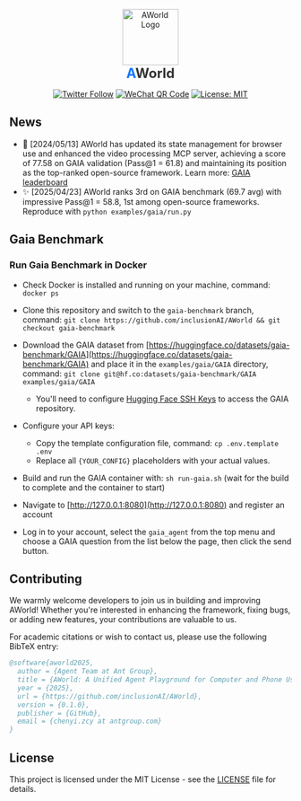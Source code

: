 <p align="center">
  <img src="readme_assets/aworld_logo.png" alt="AWorld Logo" width="100"/>
  <br>
  <span align="center" style="font-size: 24px;">
    <b><span style="color: #1677FF;">A</span><span style="color: var(--color-fg-default, #333333);">World</span></b>
  </span>
</p>

<div align="center">

[![Twitter Follow](https://img.shields.io/twitter/follow/AWorld_AI?style=social)](https://x.com/InclusionAI666)
[![WeChat QR Code](https://img.shields.io/badge/WeChat-Add%20us-green?logo=wechat&logoColor=white)](https://raw.githubusercontent.com/inclusionAI/AWorld/main/readme_assets/aworld_wechat_qr.png)
[![License: MIT](https://img.shields.io/badge/License-MIT-yellow.svg)](https://opensource.org/licenses/MIT)

</div>

## News
- 🥳 [2024/05/13] AWorld has updated its state management for browser use and enhanced the video processing MCP server, achieving a score of 77.58 on GAIA validation (Pass@1 = 61.8) and maintaining its position as the top-ranked open-source framework. Learn more: [GAIA leaderboard](https://huggingface.co/spaces/gaia-benchmark/leaderboard)
- ✨ [2025/04/23] AWorld ranks 3rd on GAIA benchmark (69.7 avg) with impressive Pass@1 = 58.8, 1st among open-source frameworks. Reproduce with <code>python examples/gaia/run.py</code>



## Gaia Benchmark

### Run Gaia Benchmark in Docker

- Check Docker is installed and running on your machine, command: `docker ps`

- Clone this repository and switch to the `gaia-benchmark` branch, command: `git clone https://github.com/inclusionAI/AWorld && git checkout gaia-benchmark`

- Download the GAIA dataset from [https://huggingface.co/datasets/gaia-benchmark/GAIA](https://huggingface.co/datasets/gaia-benchmark/GAIA) and place it in the `examples/gaia/GAIA` directory, command: `git clone git@hf.co:datasets/gaia-benchmark/GAIA examples/gaia/GAIA`

    - You'll need to configure [Hugging Face SSH Keys](https://huggingface.co/settings/keys) to access the GAIA repository.

- Configure your API keys:
    - Copy the template configuration file, command: `cp .env.template .env`
    - Replace all `{YOUR_CONFIG}` placeholders with your actual values.

- Build and run the GAIA container with: `sh run-gaia.sh` (wait for the build to complete and the container to start)

- Navigate to [http://127.0.0.1:8080](http://127.0.0.1:8080) and register an account

- Log in to your account, select the `gaia_agent` from the top menu and choose a GAIA question from the list below the page, then click the send button.

## Contributing
We warmly welcome developers to join us in building and improving AWorld! Whether you're interested in enhancing the framework, fixing bugs, or adding new features, your contributions are valuable to us.

For academic citations or wish to contact us, please use the following BibTeX entry:

```bibtex
@software{aworld2025,
  author = {Agent Team at Ant Group},
  title = {AWorld: A Unified Agent Playground for Computer and Phone Use Tasks},
  year = {2025},
  url = {https://github.com/inclusionAI/AWorld},
  version = {0.1.0},
  publisher = {GitHub},
  email = {chenyi.zcy at antgroup.com}
}
```

## License

This project is licensed under the MIT License - see the [LICENSE](LICENSE) file for details.
